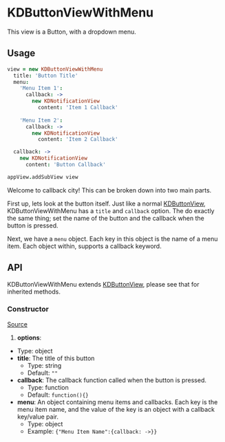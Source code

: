 
# KDButtonViewWithMenu

This view is a Button, with a dropdown menu.

## Usage

```coffee
view = new KDButtonViewWithMenu
  title: 'Button Title'
  menu:
    'Menu Item 1':
      callback: ->
        new KDNotificationView
          content: 'Item 1 Callback'
    
    'Menu Item 2':
      callback: ->
        new KDNotificationView
          content: 'Item 2 Callback'

  callback: ->
    new KDNotificationView
      content: 'Button Callback'

appView.addSubView view
```

Welcome to callback city! This can be broken down into two main parts.

First up, lets look at the button itself. Just like a normal 
[KDButtonView][kdbuttonview], KDButtonViewWithMenu has a `title` and `callback` 
option. The do exactly the same thing; set the name of the button and the 
callback when the button is pressed.

Next, we have a `menu` object. Each key in this object is the name of a menu 
item. Each object within, supports a callback keyword.

## API

KDButtonViewWithMenu extends [KDButtonView][kdbuttonview], please see that for 
inherited methods.

### Constructor

[Source](https://github.com/koding/kd/blob/master/src/components/buttons/buttonviewwithmenu.coffee#L3)

1. **options**:
  - Type: object
  - **title**: The title of this button
    - Type: string
    - Default: `""`
  - **callback**: The callback function called when the button is pressed.
    - Type: function
    - Default: `function(){}`
  - **menu**: An object containing menu items and callbacks. Each key is the 
    menu item name, and the value of the key is an object with a callback 
key/value pair.
    - Type: object
    - Example: `{"Menu Item Name":{callback: ->}}`




[kdbuttonview]: ./kdbuttonview.md
